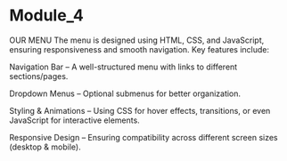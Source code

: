 # Module_4
OUR MENU
The menu is designed using HTML, CSS, and JavaScript, ensuring responsiveness and smooth navigation. Key features include:

Navigation Bar – A well-structured menu with links to different sections/pages.

Dropdown Menus – Optional submenus for better organization.

Styling & Animations – Using CSS for hover effects, transitions, or even JavaScript for interactive elements.

Responsive Design – Ensuring compatibility across different screen sizes (desktop & mobile).

